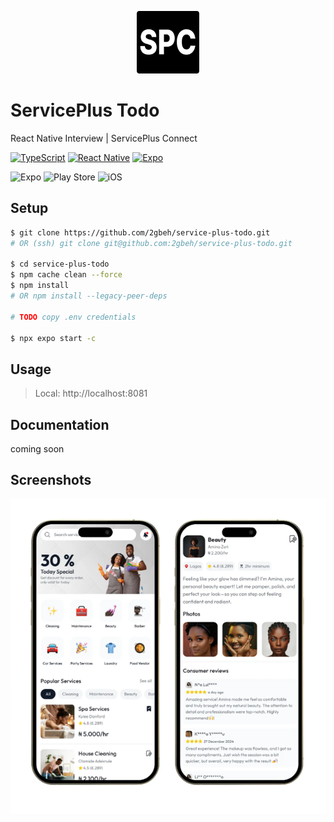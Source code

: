 <p align="center">
  <a href="https://serviceplusconnect.com" target="blank">
    <img src="./assets/images/icon.png" width="100px" alt="Logo" />
  </a>
</p>

# ServicePlus Todo

React Native Interview | ServicePlus Connect

[![TypeScript](https://img.shields.io/badge/TypeScript-5.x-blue.svg)](https://www.typescriptlang.org/docs/handbook/2/everyday-types.html)
[![React Native](https://img.shields.io/badge/React_Native-0.76-58c4dc.svg)](https://reactnative.dev/docs/environment-setup)
[![Expo](https://img.shields.io/badge/Expo-52.x-000014.svg)](https://docs.expo.dev/tutorial/create-your-first-app/)

![Expo](https://img.shields.io/badge/expo-1C1E24?style=for-the-badge&logo=expo&logoColor=#D04A37)
![Play Store](https://img.shields.io/badge/Google_Play-414141?style=for-the-badge&logo=google-play&logoColor=white)
![iOS](https://img.shields.io/badge/iOS-000000?style=for-the-badge&logo=ios&logoColor=white)

## Setup

```bash
$ git clone https://github.com/2gbeh/service-plus-todo.git
# OR (ssh) git clone git@github.com:2gbeh/service-plus-todo.git

$ cd service-plus-todo
$ npm cache clean --force
$ npm install
# OR npm install --legacy-peer-deps

# TODO copy .env credentials

$ npx expo start -c
```

## Usage

> Local: http://localhost:8081

## Documentation

coming soon

## Screenshots

![Social Preview](./assets/social-preview.png)

